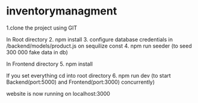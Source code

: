 # inventorymanagment

1.clone the project using GIT

In Root directory
2. npm install
3. configure database credentials in /backend/models/product.js on sequilize const
4. npm run seeder (to seed 300 000 fake data in db)

In Frontend directory
5. npm install

If you set everything cd into root directory 
6. npm run dev (to start Backend(port:5000) and Frontend(port:3000) concurrently)

website is now running on localhost:3000
